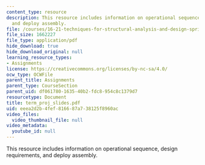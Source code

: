 ```yaml
---
content_type: resource
description: This resource includes information on operational sequence, design requirements,
  and deploy assembly.
file: /courses/16-21-techniques-for-structural-analysis-and-design-spring-2005/eeea2d2b4fef816687a738125f8960ac_term_proj_slides.pdf
file_size: 1662227
file_type: application/pdf
hide_download: true
hide_download_original: null
learning_resource_types:
- Assignments
license: https://creativecommons.org/licenses/by-nc-sa/4.0/
ocw_type: OCWFile
parent_title: Assignments
parent_type: CourseSection
parent_uid: df061780-1635-40b2-fdc8-954c8c1379d7
resourcetype: Document
title: term_proj_slides.pdf
uid: eeea2d2b-4fef-8166-87a7-38125f8960ac
video_files:
  video_thumbnail_file: null
video_metadata:
  youtube_id: null
---
```

This resource includes information on operational sequence, design requirements, and deploy assembly.